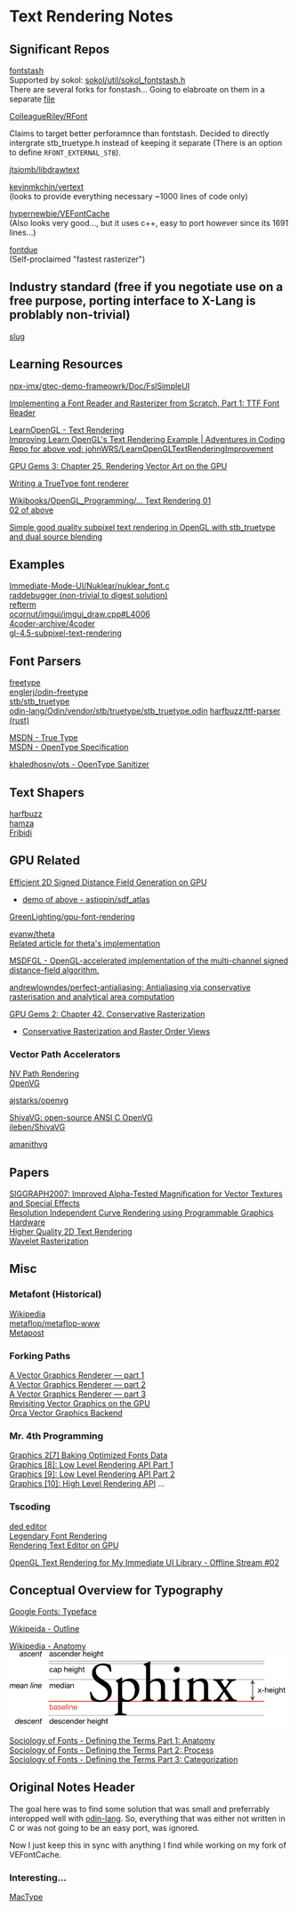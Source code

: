 # Text Rendering Notes

## Significant Repos

[fontstash](https://github.com/memononen/fontstash)  
Supported by sokol: [sokol/util/sokol_fontstash.h](https://github.com/floooh/sokol/blob/master/util/sokol_fontstash.h)  
There are several forks for fonstash... Going to elabroate on them in a separate [file](fontstash_forks.md)

[ColleagueRiley/RFont](https://github.com/ColleagueRiley/RFont)  

Claims to target better perforamnce than fontstash.
Decided to directly intergrate stb_truetype.h instead of keeping it separate (There is an option to define `RFONT_EXTERNAL_STB`).

[jtsiomb/libdrawtext](https://github.com/jtsiomb/libdrawtext)  

[kevinmkchin/vertext](https://github.com/kevinmkchin/vertext)  
(looks to provide everything necessary ~1000 lines of code only)

[hypernewbie/VEFontCache](https://github.com/hypernewbie/VEFontCache)  
(Also looks very good..., but it uses c++, easy to port however since its 1691 lines...)

[fontdue](https://github.com/mooman219/fontdue)  
(Self-proclaimed "fastest rasterizer")

## Industry standard (free if you negotiate use on a free purpose, porting interface to X-Lang is problably non-trivial)

[slug](https://sluglibrary.com)

## Learning Resources

[npx-imx/gtec-demo-frameowrk/Doc/FslSimpleUI](https://github.com/nxp-imx/gtec-demo-framework/blob/master/Doc/FslSimpleUI.md)

[Implementing a Font Reader and Rasterizer from Scratch, Part 1: TTF Font Reader](https://handmade.network/forums/articles/t/7330-implementing_a_font_reader_and_rasterizer_from_scratch%252C_part_1__ttf_font_reader)

[LearnOpenGL - Text Rendering](https://learnopengl.com/In-Practice/Text-Rendering)  
[Improving Learn OpenGL's Text Rendering Example | Adventures in Coding](https://youtu.be/S0PyZKX4lyI)  
[Repo for above vod: johnWRS/LearnOpenGLTextRenderingImprovement](https://github.com/johnWRS/LearnOpenGLTextRenderingImprovement)

[GPU Gems 3: Chapter 25. Rendering Vector Art on the GPU](https://developer.nvidia.com/gpugems/gpugems3/part-iv-image-effects/chapter-25-rendering-vector-art-gpu)

[Writing a TrueType font renderer](https://axleos.com/writing-a-truetype-font-renderer/)

[Wikibooks/OpenGL_Programming/... Text Rendering 01](https://en.wikibooks.org/wiki/OpenGL_Programming/Modern_OpenGL_Tutorial_Text_Rendering_01)  
[02 of above](https://en.wikibooks.org/wiki/OpenGL_Programming/Modern_OpenGL_Tutorial_Text_Rendering_02)

[Simple good quality subpixel text rendering in OpenGL with stb_truetype and dual source blending](http://arkanis.de/weblog/2023-08-14-simple-good-quality-subpixel-text-rendering-in-opengl-with-stb-truetype-and-dual-source-blending)

## Examples

[Immediate-Mode-UI/Nuklear/nuklear_font.c](https://github.com/Immediate-Mode-UI/Nuklear/blob/master/src/nuklear_font.c)  
[raddebugger (non-trivial to digest solution)](https://github.com/Ed94/raddebugger)  
[refterm](https://www.youtube.com/playlist?list=PLEMXAbCVnmY6zCgpCFlgggRkrp0tpWfrn)  
[ocornut/imgui/imgui_draw.cpp#L4006](https://github.com/ocornut/imgui/blob/master/imgui_draw.cpp#L4006)  
[4coder-archive/4coder](https://github.com/4coder-archive/4coder.git)  
[gl-4.5-subpixel-text-rendering](https://github.com/arkanis/gl-4.5-subpixel-text-rendering/tree/17f4af4df858c52092ccad7c4292e7e4cd08091b)

## Font Parsers

[freetype](https://freetype.org)  
[englerj/odin-freetype](https://github.com/englerj/odin-freetype.git)  
[stb/stb_truetype](https://github.com/nothings/stb/blob/master/stb_truetype.h)  
[odin-lang/Odin/vendor/stb/truetype/stb_truetype.odin](https://github.com/odin-lang/Odin/blob/master/vendor/stb/truetype/stb_truetype.odin)
[harfbuzz/ttf-parser (rust)](https://github.com/harfbuzz/ttf-parser)

[MSDN - True Type](https://learn.microsoft.com/en-us/typography/truetype/)  
[MSDN - OpenType Specification](https://learn.microsoft.com/en-us/typography/opentype/spec/)

[khaledhosny/ots - OpenType Sanitizer](https://github.com/khaledhosny/ots)

## Text Shapers

[harfbuzz](https://github.com/harfbuzz/harfbuzz)  
[hamza](https://github.com/saidwho12/hamza)  
[Fribidi](https://github.com/fribidi/fribidi)

## GPU Related

[Efficient 2D Signed Distance Field Generation on GPU](https://astiopin.github.io/2019/01/06/sdf-on-gpu.html)  

* [demo of above - astiopin/sdf_atlas](https://github.com/astiopin/sdf_atlas)  

[GreenLighting/gpu-font-rendering](https://github.com/GreenLightning/gpu-font-rendering)  

[evanw/theta](https://github.com/evanw/theta)  
[Related article for theta's implementation](https://medium.com/@evanwallace/easy-scalable-text-rendering-on-the-gpu-c3f4d782c5ac)  

[MSDFGL - OpenGL-accelerated implementation of the multi-channel signed distance-field algorithm.](https://github.com/nyyManni/msdfgl)  

[andrewlowndes/perfect-antialiasing: Antialiasing via conservative rasterisation and analytical area computation](https://github.com/andrewlowndes/perfect-antialiasing)  

[GPU Gems 2: Chapter 42. Conservative Rasterization](https://developer.nvidia.com/gpugems/gpugems2/part-v-image-oriented-computing/chapter-42-conservative-rasterization)

* [Conservative Rasterization and Raster Order Views](https://ubm-twvideo01.s3.amazonaws.com/o1/vault/gdc2017/Presentations/Sathe_Rahul_RasterOrderViews.pdf)

### Vector Path Accelerators

[NV Path Rendering](https://developer.nvidia.com/nv-path-rendering-videos)  
[OpenVG](https://www.khronos.org/openvg/)

[ajstarks/openvg](https://github.com/ajstarks/openvg)

[ShivaVG: open-source ANSI C OpenVG](https://ivanleben.blogspot.com/2007/07/shivavg-open-source-ansi-c-openvg.html)  
[ileben/ShivaVG](https://github.com/ileben/ShivaVG)

[amanithvg](https://www.amanithvg.com)

## Papers

[SIGGRAPH2007: Improved Alpha-Tested Magnification for Vector Textures and Special Effects](https://steamcdn-a.akamaihd.net/apps/valve/2007/SIGGRAPH2007_AlphaTestedMagnification.pdf)  
[Resolution Independent Curve Rendering using Programmable Graphics Hardware](https://www.microsoft.com/en-us/research/wp-content/uploads/2005/01/p1000-loop.pdf)  
[Higher Quality 2D Text Rendering](https://jcgt.org/published/0002/01/04/)  
[Wavelet Rasterization](https://people.engr.tamu.edu/schaefer/research/wavelet_rasterization.pdf)

## Misc

### Metafont (Historical)

[Wikipedia](https://en.wikipedia.org/wiki/Metafont)  
[metaflop/metaflop-www](https://github.com/metaflop/metaflop-www)  
[Metapost](https://tug.org/metapost.html)

### Forking Paths

[A Vector Graphics Renderer — part 1](https://forkingpaths.dev/posts/17-12-16/vector_graphics_p1.html)  
[A Vector Graphics Renderer — part 2](https://forkingpaths.dev/posts/17-12-21/vector_graphics_p2.html)  
[A Vector Graphics Renderer — part 3](https://forkingpaths.dev/posts/18-01-14/vector_graphics_p3.html)  
[Revisiting Vector Graphics on the GPU](https://forkingpaths.dev/posts/22-11-01/vector_graphics.html)  
[Orca Vector Graphics Backend](https://orca-app.dev/posts/240426/vector_graphics.html)

### Mr. 4th Programming

[Graphics 2[7] Baking Optimized Fonts Data](https://youtu.be/PQ-wJVjR4MU?list=PLT6InxK-XQvPYA_HLUozeyPGTjwcvYsBj)  
[Graphics [8]: Low Level Rendering API Part 1](https://youtu.be/C8gm9l4OJ9o?list=PLT6InxK-XQvPYA_HLUozeyPGTjwcvYsBj)  
[Graphics [9]: Low Level Rendering API Part 2](https://youtu.be/Na7pKMupsew?list=PLT6InxK-XQvPYA_HLUozeyPGTjwcvYsBj)  
[Graphics [10]: High Level Rendering API](https://youtu.be/jDUTWPEFvY0?list=PLT6InxK-XQvPYA_HLUozeyPGTjwcvYsBj)
...

### Tscoding

[ded editor](https://github.com/tsoding/ded)  
[Legendary Font Rendering](https://youtu.be/_t3mtjoHuoQ)  
[Rendering Text Editor on GPU](https://youtu.be/srV_l795O_s)  

[OpenGL Text Rendering for My Immediate UI Library - Offline Stream #02](https://youtu.be/mq3UXqPmBE8)

## Conceptual Overview for Typography

[Google Fonts: Typeface](https://fonts.google.com/knowledge/glossary/typeface)

[Wikipeida - Outline](https://en.wikipedia.org/wiki/Template:Typography)

[Wikipedia - Anatomy](https://en.wikipedia.org/wiki/Typeface_anatomy)
![Anatomy img](./assets/typeface_anatomy.png)

[Sociology of Fonts - Defining the Terms Part 1: Anatomy](https://www.societyoffonts.com/2017/04/11/defining-the-termspart-1-anatomy/)  
[Sociology of Fonts - Defining the Terms Part 2: Process](https://www.societyoffonts.com/2017/04/18/defining-the-termspart-2-process/)  
[Sociology of Fonts - Defining the Terms Part 3: Categorization](https://www.societyoffonts.com/2017/04/25/defining-the-termspart-3-categorization/)

## Original Notes Header

The goal here was to find some solution that was small and preferrably interopped well with [odin-lang](https://odin-lang.org).
So, everything that was either not written in C or was not going to be an easy port, was ignored.

Now I just keep this in sync with anything I find while working on my fork of VEFontCache.

### Interesting...

[MacType](https://github.com/snowie2000/mactype)

